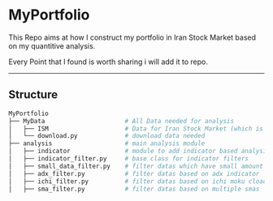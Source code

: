 # MyPortfolio
This Repo aims at how I construct my portfolio in Iran Stock Market based on my quantitive analysis.

Every Point that I found is worth sharing i will add it to repo.

-----

## Structure
```bash
MyPortfolio
├── MyData                      # All Data needed for analysis
│   ├── ISM                     # Data for Iran Stock Market (which is empty to decrease repo size)
│   └── download.py             # download data needed
├── analysis                    # main analysis module
│   ├── indicator               # module to add indicator based analysis
│   ├── indicator_filter.py     # base class for indicator filters
│   ├── small_data_filter.py    # filter datas which have small amount of data for analysis
│   ├── adx_filter.py           # filter datas based on adx indicator
│   ├── ichi_filter.py          # filter datas based on ichi moku cload indicator
│   ├── sma_filter.py           # filter datas based on multiple smas


```